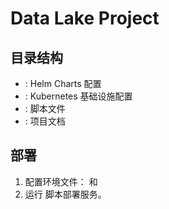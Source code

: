 # Data Lake Project

## 目录结构

- : Helm Charts 配置
- : Kubernetes 基础设施配置
- : 脚本文件
- : 项目文档

## 部署

1. 配置环境文件： 和 
2. 运行  脚本部署服务。


